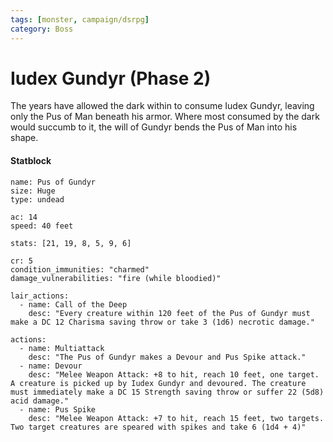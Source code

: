 ```yaml
---
tags: [monster, campaign/dsrpg]
category: Boss
---
```

# Iudex Gundyr (Phase 2)

The years have allowed the dark within to consume Iudex Gundyr, leaving only the Pus of Man beneath his armor. Where most consumed by the dark would succumb to it, the will of Gundyr bends the Pus of Man into his shape.

#### Statblock

```statblock
name: Pus of Gundyr
size: Huge
type: undead

ac: 14
speed: 40 feet

stats: [21, 19, 8, 5, 9, 6]

cr: 5
condition_immunities: "charmed"
damage_vulnerabilities: "fire (while bloodied)"

lair_actions:
  - name: Call of the Deep
    desc: "Every creature within 120 feet of the Pus of Gundyr must make a DC 12 Charisma saving throw or take 3 (1d6) necrotic damage."

actions:
  - name: Multiattack
    desc: "The Pus of Gundyr makes a Devour and Pus Spike attack."
  - name: Devour
    desc: "Melee Weapon Attack: +8 to hit, reach 10 feet, one target. A creature is picked up by Iudex Gundyr and devoured. The creature must immediately make a DC 15 Strength saving throw or suffer 22 (5d8) acid damage."
  - name: Pus Spike
    desc: "Melee Weapon Attack: +7 to hit, reach 15 feet, two targets. Two target creatures are speared with spikes and take 6 (1d4 + 4)"
```

